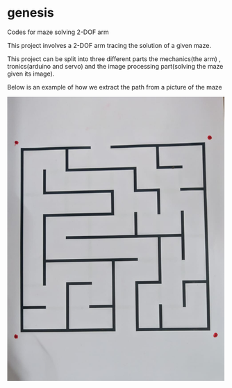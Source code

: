# genesis
Codes for maze solving 2-DOF arm 

This project involves a 2-DOF arm tracing the solution of a given maze.

This project can be split into three different parts the mechanics(the arm) , tronics(arduino and servo) and the image processing part(solving the maze given its image).

Below is an example of how we extract the path from a picture of the maze

<img src="Images/maze.jpeg" width="500">

 
